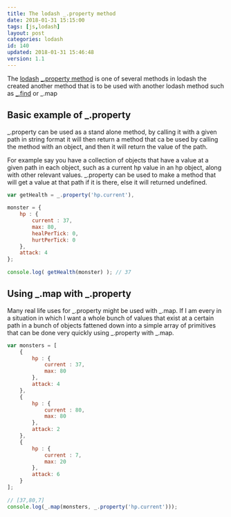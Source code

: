 ```yaml
---
title: The lodash _.property method
date: 2018-01-31 15:15:00
tags: [js,lodash]
layout: post
categories: lodash
id: 140
updated: 2018-01-31 15:46:48
version: 1.1
---
```


The [lodash](https://lodash.com/) [\_.property method](https://lodash.com/docs/4.17.4#property) is one of several methods in lodash the created another method that is to be used with another lodash method such as [\_.find](/2017/09/14/lodash-find/) or \_.map

<!-- more -->

## Basic example of \_.property

\_.property can be used as a stand alone method, by calling it with a given path in string format it will then return a method that ca be used by calling the method with an object, and then it will return the value of the path.

For example say you have a collection of objects that have a value at a given path in each object, such as a current hp value in an hp object, along with other relevant values. \_.property can be used to make a method that will get a value at that path if it is there, else it will returned undefined.

```js
var getHealth = _.property('hp.current'),
 
monster = {
    hp : {
        current : 37,
        max: 80,
        healPerTick: 0,
        hurtPerTick: 0
    },
    attack: 4
};
 
console.log( getHealth(monster) ); // 37
```

## Using \_.map with \_.property

Many real life uses for \_.property might be used with \_.map. If I am every in a situation in which I want a whole bunch of values that exist at a certain path in a bunch of objects fattened down into a simple array of primitives that can be done very quickly using \_.property with \_.map.

```js
var monsters = [
    {
        hp : {
            current : 37,
            max: 80
        },
        attack: 4
    },
    {
        hp : {
            current : 80,
            max: 80
        },
        attack: 2
    },
    {
        hp : {
            current : 7,
            max: 20
        },
        attack: 6
    }
];
 
// [37,80,7]
console.log(_.map(monsters, _.property('hp.current')));
```